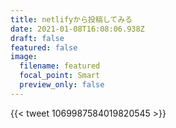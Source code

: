 ```yaml
---
title: netlifyから投稿してみる
date: 2021-01-08T16:08:06.938Z
draft: false
featured: false
image:
  filename: featured
  focal_point: Smart
  preview_only: false
---
```


{{< tweet 1069987584019820545 >}}
